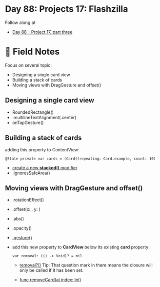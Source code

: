 # Day 88: Projects 17: Flashzilla

Follow along at 
- [Day 88 – Project 17, part three][1]

# 📒 Field Notes

Focus on several topic:
- Designing a single card view
- Building a stack of cards
- Moving views with DragGesture and offset()
 
 
## Designing a single card view

- RoundedRectangle()
- .multilineTextAlignment(.center)
- onTapGesture()


## Building a stack of cards

adding this property to ContentView:

    @State private var cards = [Card](repeating: Card.example, count: 10)

- [create a new **stacked()** modifier][2]
- .ignoresSafeArea()


## Moving views with DragGesture and offset()

- .rotationEffect()
- .offset(x: , y: )
- .abs()
- .opacity()
- [.gesture()][3]
- add this new property to **CardView** below its existing **card** property:

      var removal: (() -> Void)? = nil
  
  - [removal?()][4]
Tip: That question mark in there means the closure will only be called if it has been set.

  - [func removeCard(at index: Int)][5]

[1]: https://www.hackingwithswift.com/100/swiftui/88
[2]: https://github.com/VisionAce/100DaysOfSwiftUI/blob/401b66f2c3cccd3a241b97485bc74c0d77e3c9b0/Day88/ContentView.swift#L10C1-L15C2
[3]: https://github.com/VisionAce/100DaysOfSwiftUI/blob/401b66f2c3cccd3a241b97485bc74c0d77e3c9b0/Day88/CardView.swift#L40C1-L52C10
[4]: https://github.com/VisionAce/100DaysOfSwiftUI/blob/401b66f2c3cccd3a241b97485bc74c0d77e3c9b0/Day88/CardView.swift#L12
[5]: https://github.com/VisionAce/100DaysOfSwiftUI/blob/401b66f2c3cccd3a241b97485bc74c0d77e3c9b0/Day88/ContentView.swift#L30
